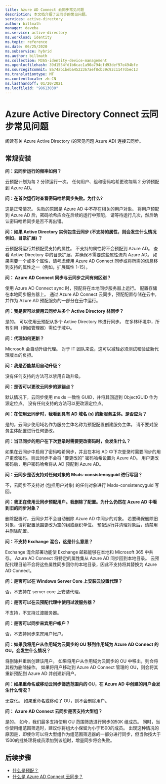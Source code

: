 ```yaml
---
title: Azure AD Connect 云同步常见问题
description: 本文档介绍了云同步的常见问题。
services: active-directory
author: billmath
manager: daveba
ms.service: active-directory
ms.workload: identity
ms.topic: reference
ms.date: 06/25/2020
ms.subservice: hybrid
ms.author: billmath
ms.collection: M365-identity-device-management
ms.openlocfilehash: 39d1554fd1b6cac1a90a794cfd93def97e494bfe
ms.sourcegitcommit: 8a74ab1beba4522367aef8cb39c92c1147d5ec13
ms.translationtype: MT
ms.contentlocale: zh-CN
ms.lasthandoff: 01/20/2021
ms.locfileid: "98613030"
---
```

# <a name="azure-active-directory-connect-cloud-sync-faq"></a>Azure Active Directory Connect 云同步常见问题

阅读有关 Azure Active Directory (的常见问题 Azure AD) 连接云同步。

## <a name="general-installation"></a>常规安装

**问：云同步运行的频率如何？**

云预配计划为每 2 分钟运行一次。 任何用户、组和密码哈希更改每隔 2 分钟预配到 Azure AD。

**问：在首次运行时查看密码哈希同步失败。为什么?**

这是正常情况。 失败的原因是 Azure AD 中不存在相关的用户对象。 将用户预配到 Azure AD 后，密码哈希应会在后续的运行中预配。 请等待运行几次，然后确认密码哈希同步是否不再出错。

**问：如果 Active Directory 实例包含云同步 (不支持的属性，则会发生什么情况例如，目录扩展) ？**

云预配将运行并预配受支持的属性。 不支持的属性将不会预配到 Azure AD。 查看 Active Directory 中的目录扩展，并确保不需要这些属性流向 Azure AD。 如果需要一个或多个属性，请考虑使用 Azure AD Connect 同步或将所需的信息移到支持的属性之一（例如，扩展属性 1-15）。

**问： Azure AD Connect 同步与云同步之间有何区别？**

使用 Azure AD Connect sync 时，预配将在本地同步服务器上运行。 配置存储在本地同步服务器上。 通过 Azure AD Connect 云同步，预配配置存储在云中，并作为 Azure AD 预配服务的一部分在云中运行。 

**问：我是否可以使用云同步从多个 Active Directory 林同步？**

是的。 可以使用云预配从多个 Active Directory 林进行同步。 在多林环境中，所有引用（例如管理器）需位于域中。  

**问：代理如何更新？**

Microsoft 会自动升级代理。 对于 IT 团队来说，这可以减轻必须测试和验证新代理版本的负担。 

**问：我是否能禁用自动升级？**

没有任何支持的方法可以禁用自动升级。

**问：是否可以更改云同步的源锚点？**

默认情况下，云同步使用 ms ds 一致性 GUID，并将其回退到 ObjectGUID 作为源定位点。 没有任何支持的方法可以更改源定位点。

**问：在使用云同步时，我看到具有 AD 域名 (s) 的新服务主体。是否应为？**

是的，云同步使用域名作为服务主体名称为预配配置创建服务主体。 请不要对服务主体配置进行任何更改。

**问：当已同步的用户在下次登录时需要更改密码时，会发生什么？**

如果在云同步中启用了密码哈希同步，并且在本地 AD 中下次登录时需要同步的用户更改密码，则云同步不会将 "要更改的" 密码哈希设置为 Azure AD。 用户更改密码后，用户密码哈希将从 AD 预配到 Azure AD。

**问：云同步是否支持对任何对象的 Msds-consistencyguid 进行写回？**

不，云同步不支持对 (包括用户对象) 的任何对象进行 Msds-consistencyguid 写回。 

**问：我正在使用云同步预配用户。我删除了配置。为什么仍然在 Azure AD 中看到旧的同步对象？** 

删除配置时，云同步并不会自动删除 Azure AD 中同步的对象。 若要确保删除旧对象，请将配置范围更改为空的组或组织单位。 预配运行并清理对象后，请禁用并删除配置。 

**问：不支持 Exchange 混合，这是什么意思？**

Exchange 混合部署功能使 Exchange 邮箱能够在本地和 Microsoft 365 中共存。 Azure AD Connect 将特定的属性集从 Azure AD 同步回到本地目录。  云预配代理目前不会将这些属性同步回你的本地目录，因此不支持将其替换为 Azure AD Connect。

**问：是否可以在 Windows Server Core 上安装云设置代理？**

否，不支持在 server core 上安装代理。

**问：是否可以在云预配代理中使用过渡服务器？**

不支持，不支持过渡服务器。

**问：是否可以同步来宾用户帐户？**

否，不支持同步来宾用户帐户。

**问：如果我将用户从作用域为云同步的 OU 移到作用域为 Azure AD Connect 的 OU，会发生什么情况？**

将删除并重新创建该用户。  如果将用户从作用域为云同步的 OU 中移出，则会将其视为删除操作。  如果将用户移动到 Azure AD Connect 管理的 OU，则会将其重新预配到 Azure AD 并创建新用户。

**问：如果重命名或移动云同步筛选范围内的 OU，在 Azure AD 中创建的用户会发生什么情况？**

无变化。  如果重命名或移动了 OU，则不会删除用户。

**问： Azure AD Connect 云同步是否支持大型组？**

是的。 如今，我们最多支持使用 OU 范围筛选进行同步的50K 组成员。 同时，当你使用组范围筛选时，建议你将组大小保留为小于1500的成员。 出现这种情况的原因是，即使你可以将大型组作为组范围筛选器的一部分进行同步，但当你按大于1500的批处理将成员添加到该组时，增量同步将会失败。 

## <a name="next-steps"></a>后续步骤 

- [什么是预配？](what-is-provisioning.md)
- [什么是 Azure AD Connect 云同步？](what-is-cloud-sync.md)
